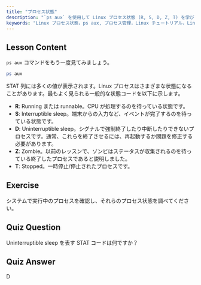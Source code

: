 ```yaml
---
title: "プロセス状態"
description: "`ps aux` を使用して Linux プロセス状態 (R, S, D, Z, T) を学びましょう。一般的な STAT コードを理解し、プロセスを効果的に管理します。Linux の学習を始めましょう！"
keywords: "Linux プロセス状態，ps aux, プロセス管理，Linux チュートリアル，Linux 初心者，STAT コード，Linux ガイド"
---
```


## Lesson Content

`ps aux` コマンドをもう一度見てみましょう。

```bash
ps aux
```

STAT 列には多くの値が表示されます。Linux プロセスはさまざまな状態になることがあります。最もよく見られる一般的な状態コードを以下に示します。

- **R**: Running または runnable。CPU が処理するのを待っている状態です。
- **S**: Interruptible sleep。端末からの入力など、イベントが完了するのを待っている状態です。
- **D**: Uninterruptible sleep。シグナルで強制終了したり中断したりできないプロセスです。通常、これらを終了させるには、再起動するか問題を修正する必要があります。
- **Z**: Zombie。以前のレッスンで、ゾンビはステータスが収集されるのを待っている終了したプロセスであると説明しました。
- **T**: Stopped。一時停止/停止されたプロセスです。

## Exercise

システムで実行中のプロセスを確認し、それらのプロセス状態を調べてください。

## Quiz Question

Uninterruptible sleep を表す STAT コードは何ですか？

## Quiz Answer

D
